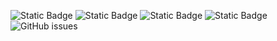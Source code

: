 ![Static Badge](https://img.shields.io/badge/blacklists-60-000000) ![Static Badge](https://img.shields.io/badge/blacklisted-2714093-cc0000) ![Static Badge](https://img.shields.io/badge/whitelisted-2242-00CC00) ![Static Badge](https://img.shields.io/badge/streaming_blacklist-28106-000000) ![GitHub issues](https://img.shields.io/github/issues/fabriziosalmi/blacklists)
